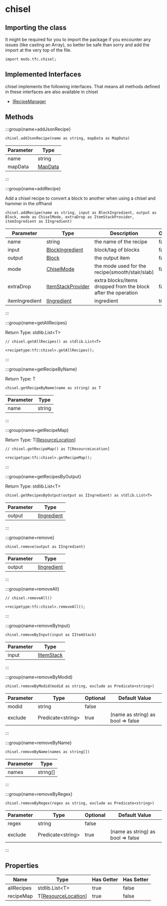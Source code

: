# chisel

## Importing the class

It might be required for you to import the package if you encounter any issues (like casting an Array), so better be safe than sorry and add the import at the very top of the file.
```zenscript
import mods.tfc.chisel;
```


## Implemented Interfaces
chisel implements the following interfaces. That means all methods defined in these interfaces are also available in chisel

- [IRecipeManager](/vanilla/api/recipe/manager/IRecipeManager)

## Methods

:::group{name=addJsonRecipe}

```zenscript
chisel.addJsonRecipe(name as string, mapData as MapData)
```

| Parameter |                 Type                 |
|-----------|--------------------------------------|
| name      | string                               |
| mapData   | [MapData](/vanilla/api/data/MapData) |


:::

:::group{name=addRecipe}

Add a chisel recipe to convert a block to another when using a chisel and hammer in the offhand

```zenscript
chisel.addRecipe(name as string, input as BlockIngredient, output as Block, mode as ChiselMode, extraDrop as ItemStackProvider, itemIngredient as IIngredient)
```

|   Parameter    |                            Type                             |                          Description                          | Optional |
|----------------|-------------------------------------------------------------|---------------------------------------------------------------|----------|
| name           | string                                                      | the name of the recipe                                        | false    |
| input          | [BlockIngredient](/mods/TFCTweaker/api/BlockIngredient)     | block/tag of blocks                                           | false    |
| output         | [Block](/vanilla/api/block/Block)                           | the output item                                               | false    |
| mode           | [ChiselMode](/mods/TFCTweaker/recipe/ChiselMode)            | the mode used for the recipe(smooth/stair/slab)               | false    |
| extraDrop      | [ItemStackProvider](/mods/TFCTweaker/Api/ItemStackProvider) | extra blocks/items dropped from the block after the operation | false    |
| itemIngredient | [IIngredient](/vanilla/api/ingredient/IIngredient)          | ingredient                                                    | true     |


:::

:::group{name=getAllRecipes}

Return Type: stdlib.List&lt;T&gt;

```zenscript
// chisel.getAllRecipes() as stdlib.List<T>

<recipetype:tfc:chisel>.getAllRecipes();
```

:::

:::group{name=getRecipeByName}

Return Type: T

```zenscript
chisel.getRecipeByName(name as string) as T
```

| Parameter |  Type  |
|-----------|--------|
| name      | string |


:::

:::group{name=getRecipeMap}

Return Type: T[[ResourceLocation](/vanilla/api/resource/ResourceLocation)]

```zenscript
// chisel.getRecipeMap() as T[ResourceLocation]

<recipetype:tfc:chisel>.getRecipeMap();
```

:::

:::group{name=getRecipesByOutput}

Return Type: stdlib.List&lt;T&gt;

```zenscript
chisel.getRecipesByOutput(output as IIngredient) as stdlib.List<T>
```

| Parameter |                        Type                        |
|-----------|----------------------------------------------------|
| output    | [IIngredient](/vanilla/api/ingredient/IIngredient) |


:::

:::group{name=remove}

```zenscript
chisel.remove(output as IIngredient)
```

| Parameter |                        Type                        |
|-----------|----------------------------------------------------|
| output    | [IIngredient](/vanilla/api/ingredient/IIngredient) |


:::

:::group{name=removeAll}

```zenscript
// chisel.removeAll()

<recipetype:tfc:chisel>.removeAll();
```

:::

:::group{name=removeByInput}

```zenscript
chisel.removeByInput(input as IItemStack)
```

| Parameter |                    Type                    |
|-----------|--------------------------------------------|
| input     | [IItemStack](/vanilla/api/item/IItemStack) |


:::

:::group{name=removeByModid}

```zenscript
chisel.removeByModid(modid as string, exclude as Predicate<string>)
```

| Parameter |          Type           | Optional |           Default Value           |
|-----------|-------------------------|----------|-----------------------------------|
| modid     | string                  | false    |                                   |
| exclude   | Predicate&lt;string&gt; | true     | (name as string) as bool => false |


:::

:::group{name=removeByName}

```zenscript
chisel.removeByName(names as string[])
```

| Parameter |   Type   |
|-----------|----------|
| names     | string[] |


:::

:::group{name=removeByRegex}

```zenscript
chisel.removeByRegex(regex as string, exclude as Predicate<string>)
```

| Parameter |          Type           | Optional |           Default Value           |
|-----------|-------------------------|----------|-----------------------------------|
| regex     | string                  | false    |                                   |
| exclude   | Predicate&lt;string&gt; | true     | (name as string) as bool => false |


:::


## Properties

|    Name    |                             Type                              | Has Getter | Has Setter |
|------------|---------------------------------------------------------------|------------|------------|
| allRecipes | stdlib.List&lt;T&gt;                                          | true       | false      |
| recipeMap  | T[[ResourceLocation](/vanilla/api/resource/ResourceLocation)] | true       | false      |

